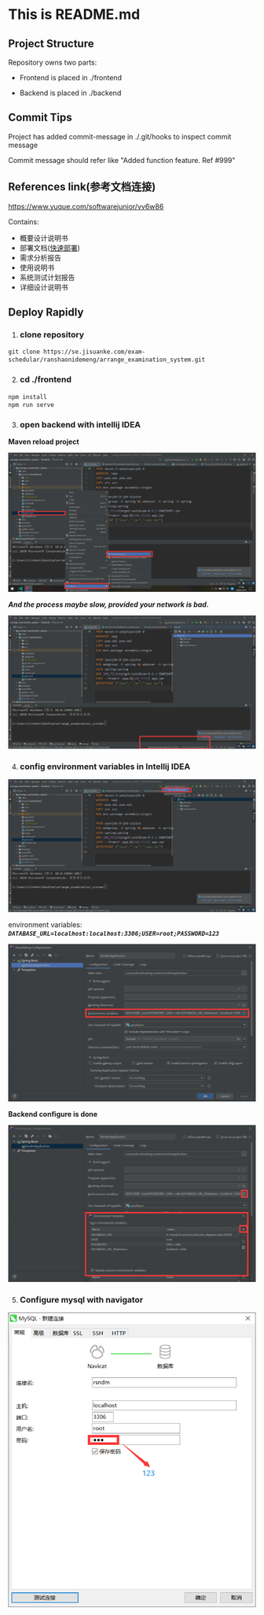 This is README.md
===================

## Project Structure
Repository owns two parts:

- Frontend is placed in ./frontend

- Backend is placed in ./backend

## Commit Tips
Project has added commit-message in ./.git/hooks to inspect commit message

Commit message should refer like "Added function feature. Ref #999"

## References link(参考文档连接)

https://www.yuque.com/softwarejunior/vv6w86

Contains:

- 概要设计说明书
- 部署文档([快速部署](#deploy-rapidly))
- 需求分析报告
- 使用说明书
- 系统测试计划报告
- 详细设计说明书

## Deploy Rapidly

1. ### clone repository

```shell
git clone https://se.jisuanke.com/exam-schedular/ranshaonidemeng/arrange_examination_system.git
```

2. ### cd ./frontend

```shell
npm install
npm run serve
```

3. ### open backend with intellij IDEA

**Maven reload project**

![image-20210114172849619](./docs/assets/image-20210114172849619.png)



***And the process maybe slow, provided your network is bad.***

![image-20210114173126406](./docs/assets/image-20210114173126406.png)

4. ### config environment variables in Intellij IDEA

![image-20210114173343654](./docs/assets/image-20210114173343654.png)


environment variables: ***`DATABASE_URL=localhost:localhost:3306;USER=root;PASSWORD=123`***

![image-20210114173404309](./docs/assets/image-20210114173404309.png)



**Backend configure is done**

![image-20210114173645264](./docs/assets/image-20210114173645264.png)

5. ### Configure mysql with **navigator**

![navigator](./docs/assets/navigator.png)

